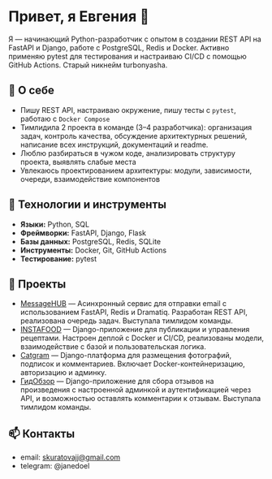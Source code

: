 # Привет, я Евгения 👋

Я — начинающий Python-разработчик с опытом в создании REST API на FastAPI и Django, работе с PostgreSQL, Redis и Docker. Активно применяю pytest для тестирования и настраиваю CI/CD с помощью GitHub Actions.
Старый никнейм turbonyasha.

## 💼 О себе

- Пишу REST API, настраиваю окружение, пишу тесты с `pytest`, работаю с `Docker Compose`
- Тимлидила 2 проекта в команде (3–4 разработчика): организация задач, контроль качества, обсуждение архитектурных решений, написание всех инструкций, документаций и readme.
- Люблю разбираться в чужом коде, анализировать структуру проекта, выявлять слабые места
- Увлекаюсь проектированием архитектуры: модули, зависимости, очереди, взаимодействие компонентов

## 🧰 Технологии и инструменты

- **Языки:** Python, SQL
- **Фреймворки:** FastAPI, Django, Flask
- **Базы данных:** PostgreSQL, Redis, SQLite
- **Инструменты:** Docker, Git, GitHub Actions
- **Тестирование:** pytest

## 📌 Проекты

- [MessageHUB](https://github.com/turbonyasha/messagehub) — Асинхронный сервис для отправки email с использованием FastAPI, Redis и Dramatiq. Разработан REST API, реализована очередь задач. Выступала тимлидом команды.
- [INSTAFOOD](https://github.com/turbonyasha/instafood) — Django-приложение для публикации и управления рецептами. Настроен деплой с Docker и CI/CD, реализованы модели, взаимодействие с базой и пользовательская логика.
- [Catgram](https://github.com/turbonyasha/kittygram_final) — Django-платформа для размещения фотографий, подписок и комментариев. Включает Docker-контейнеризацию, авторизацию и админку.
- [ГидОбзор](https://github.com/turbonyasha/api_yamdb) — Django-приложение для сбора отзывов на произведения с настроенной админкой и аутентификацией через API, и возможностью оставлять комментарии к отзывам. Выступала тимлидом команды.

## 📫 Контакты

- email: skuratovajj@gmail.com
- telegram: @janedoel
